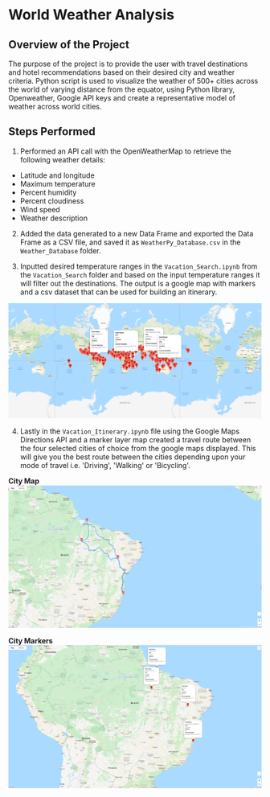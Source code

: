 # World Weather Analysis
## Overview of the Project
The purpose of the project is to provide the user with travel destinations and hotel recommendations based on their desired city and weather criteria. Python script is used to visualize the weather of 500+ cities across the world of varying distance from the equator, using Python library, Openweather, Google API keys and create a representative model of weather across world cities. 

## Steps Performed 
1.	Performed an API call with the OpenWeatherMap to retrieve the following weather details:

- Latitude and longitude
- Maximum temperature
- Percent humidity
- Percent cloudiness
- Wind speed 
- Weather description

2.	Added the data generated to a new Data Frame and exported the Data Frame as a CSV file, and saved it as ```WeatherPy_Database.csv``` in the ```Weather_Database``` folder.

3.	Inputted desired temperature ranges in the ```Vacation_Search.ipynb``` from the ```Vacation_Search``` folder and based on the input temperature ranges it will filter out the destinations. The output is a google map with markers and a csv dataset that can be used for building an itinerary.

![WeatherPy_vacation_map.png](https://github.com/smj452/World_Weather_Analysis/blob/main/Vacation_Search/WeatherPy_vacation_map.png)

4.	Lastly in the ``` Vacation_Itinerary.ipynb ``` file using the Google Maps Directions API and a marker layer map created a travel route between the four selected cities of choice from the google maps displayed. This will give you the best route between the cities depending upon your mode of travel i.e. 'Driving', 'Walking' or 'Bicycling'.

**City Map**
![WeatherPy_travel_map.png](https://github.com/smj452/World_Weather_Analysis/blob/main/Vacation_Itinerary/WeatherPy_travel_map.png)

**City Markers**
![WeatherPy_travel_map_markers.png](https://github.com/smj452/World_Weather_Analysis/blob/main/Vacation_Itinerary/WeatherPy_travel_map_markers.png)


